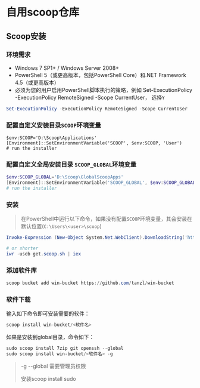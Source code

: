 # 自用scoop仓库

## Scoop安装

### 环境需求

- Windows 7 SP1+ / Windows Server 2008+
- PowerShell 5（或更高版本，包括PowerShell Core）和.NET Framework 4.5（或更高版本）
- 必须为您的用户启用PowerShell脚本执行的策略，例如 Set-ExecutionPolicy -ExecutionPolicy RemoteSigned -Scope CurrentUser， 选择`Y`

```powershell
Set-ExecutionPolicy -ExecutionPolicy RemoteSigned -Scope CurrentUser
```

### 配置自定义安装目录`SCOOP`环境变量

```
$env:SCOOP='D:\Scoop\Applications'
[Environment]::SetEnvironmentVariable('SCOOP', $env:SCOOP, 'User')
# run the installer
```

### 配置自定义全局安装目录 `SCOOP_GLOBAL`环境变量

```powershell
$env:SCOOP_GLOBAL='D:\Scoop\GlobalScoopApps'
[Environment]::SetEnvironmentVariable('SCOOP_GLOBAL', $env:SCOOP_GLOBAL, 'Machine')
# run the installer
```

### 安装

> 在PowerShell中运行以下命令，如果没有配置`SCOOP`环境变量，其会安装在默认位置(`C:\Users\<user>\scoop`)

```powershell
Invoke-Expression (New-Object System.Net.WebClient).DownloadString('https://get.scoop.sh')

# or shorter
iwr -useb get.scoop.sh | iex
```

### 添加软件库

```powershell
scoop bucket add win-bucket https://github.com/tanzl/win-bucket
```
### 软件下载

输入如下命令即可安装需要的软件：

```powershell
scoop install win-bucket/<软件名>
```
如果是安装到global目录，命令如下：

```powershell
sudo scoop install 7zip git openssh --global
sudo scoop install win-bucket/<软件名> -g
```
> -g --global 需要管理员权限  
>
> 安装scoop install sudo

